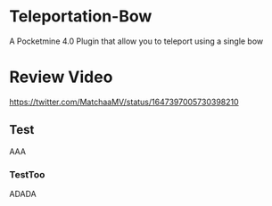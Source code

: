 # Teleportation-Bow
A Pocketmine 4.0 Plugin that allow you to teleport using a single bow
# Review Video
https://twitter.com/MatchaaMV/status/1647397005730398210
## Test
AAA
### TestToo
ADADA
